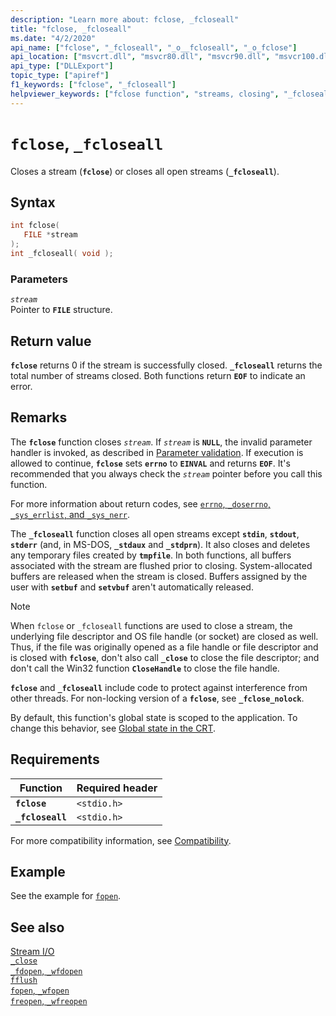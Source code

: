 ```yaml
---
description: "Learn more about: fclose, _fcloseall"
title: "fclose, _fcloseall"
ms.date: "4/2/2020"
api_name: ["fclose", "_fcloseall", "_o__fcloseall", "_o_fclose"]
api_location: ["msvcrt.dll", "msvcr80.dll", "msvcr90.dll", "msvcr100.dll", "msvcr100_clr0400.dll", "msvcr110.dll", "msvcr110_clr0400.dll", "msvcr120.dll", "msvcr120_clr0400.dll", "ucrtbase.dll", "api-ms-win-crt-stdio-l1-1-0.dll", "api-ms-win-crt-private-l1-1-0.dll"]
api_type: ["DLLExport"]
topic_type: ["apiref"]
f1_keywords: ["fclose", "_fcloseall"]
helpviewer_keywords: ["fclose function", "streams, closing", "_fcloseall function"]
---
```

# `fclose`, `_fcloseall`

Closes a stream (**`fclose`**) or closes all open streams (**`_fcloseall`**).

## Syntax

```C
int fclose(
   FILE *stream
);
int _fcloseall( void );
```

### Parameters

*`stream`*\
Pointer to **`FILE`** structure.

## Return value

**`fclose`** returns 0 if the stream is successfully closed. **`_fcloseall`** returns the total number of streams closed. Both functions return **`EOF`** to indicate an error.

## Remarks

The **`fclose`** function closes *`stream`*. If *`stream`* is **`NULL`**, the invalid parameter handler is invoked, as described in [Parameter validation](../parameter-validation.md). If execution is allowed to continue, **`fclose`** sets **`errno`** to **`EINVAL`** and returns **`EOF`**. It's recommended that you always check the *`stream`* pointer before you call this function.

For more information about return codes, see [`errno`, `_doserrno`, `_sys_errlist`, and `_sys_nerr`](../errno-doserrno-sys-errlist-and-sys-nerr.md).

The **`_fcloseall`** function closes all open streams except **`stdin`**, **`stdout`**, **`stderr`** (and, in MS-DOS, **`_stdaux`** and **`_stdprn`**). It also closes and deletes any temporary files created by **`tmpfile`**. In both functions, all buffers associated with the stream are flushed prior to closing. System-allocated buffers are released when the stream is closed. Buffers assigned by the user with **`setbuf`** and **`setvbuf`** aren't automatically released.

> [!NOTE]
> When `fclose` or `_fcloseall` functions are used to close a stream, the underlying file descriptor and OS file handle (or socket) are closed as well. Thus, if the file was originally opened as a file handle or file descriptor and is closed with **`fclose`**, don't also call **`_close`** to close the file descriptor; and don't call the Win32 function **`CloseHandle`** to close the file handle.

**`fclose`** and **`_fcloseall`** include code to protect against interference from other threads. For non-locking version of a **`fclose`**, see **`_fclose_nolock`**.

By default, this function's global state is scoped to the application. To change this behavior, see [Global state in the CRT](../global-state.md).

## Requirements

|Function|Required header|
|--------------|---------------------|
|**`fclose`**|`<stdio.h>`|
|**`_fcloseall`**|`<stdio.h>`|

For more compatibility information, see [Compatibility](../compatibility.md).

## Example

See the example for [`fopen`](fopen-wfopen.md).

## See also

[Stream I/O](../stream-i-o.md)\
[`_close`](close.md)\
[`_fdopen`, `_wfdopen`](fdopen-wfdopen.md)\
[`fflush`](fflush.md)\
[`fopen`, `_wfopen`](fopen-wfopen.md)\
[`freopen`, `_wfreopen`](freopen-wfreopen.md)
